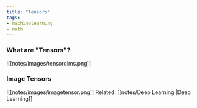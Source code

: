```yaml
---
title: "Tensors"
tags:
- machinelearning
- math
---
```


### What are "Tensors"?
![[notes/images/tensordims.png]]
### Image Tensors
![[notes/images/imagetensor.png]]
Related: [[notes/Deep Learning |Deep Learning]]